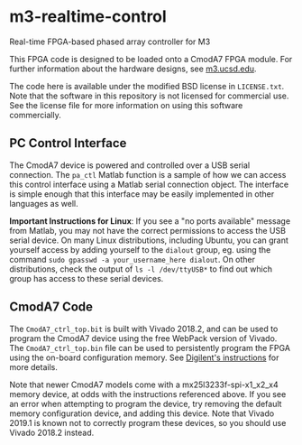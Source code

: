 # m3-realtime-control
Real-time FPGA-based phased array controller for M3

This FPGA code is designed to be loaded onto a CmodA7 FPGA module.  For further information about the hardware designs, see [m3.ucsd.edu](http://m3.ucsd.edu).

The code here is available under the modified BSD license in ``LICENSE.txt``.  Note that the software in this repository is not licensed for commercial use.  See the license file for more information on using this software commercially.

## PC Control Interface

The CmodA7 device is powered and controlled over a USB serial connection.  The ``pa_ctl`` Matlab function is a sample of how we can access this control interface using a Matlab serial connection object.  The interface is simple enough that this interface may be easily implemented in other languages as well.

**Important Instructions for Linux**: If you see a "no ports available" message from Matlab, you may not have the correct permissions to access the USB serial device.  On many Linux distributions, including Ubuntu, you can grant yourself access by adding yourself to the `dialout` group, eg. using the command `sudo gpasswd -a your_username_here dialout`.  On other distributions, check the output of `ls -l /dev/ttyUSB*` to find out which group has access to these serial devices.

## CmodA7 Code

The ``CmodA7_ctrl_top.bit`` is built with Vivado 2018.2, and can be used to program the CmodA7 device using the free WebPack version of Vivado.  The ``CmodA7_ctrl_top.bin`` file can be used to persistently program the FPGA using the on-board configuration memory.  See [Digilent's instructions](https://reference.digilentinc.com/learn/programmable-logic/tutorials/cmod-a7-programming-guide/start#programming_the_cmod_a7_using_quad_spi) for more details.

Note that newer CmodA7 models come with a mx25l3233f-spi-x1_x2_x4 memory device, at odds with the instructions referenced above.  If you see an error when attempting to program the device, try removing the default memory configuration device, and adding this device.  Note that Vivado 2019.1 is known not to correctly program these devices, so you should use Vivado 2018.2 instead.
